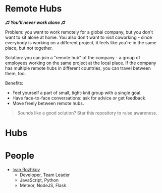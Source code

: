 # Remote Hubs

***♫ You'll never work alone ♫***

Problem: you want to work remotely for a global company, but you don't want to sit alone at home. You also don't want to visit coworking - since everybody is working on a different project, it feels like you're in the same place, but not together.

Solution: you can join a "remote hub" of the company - a group of employees working on the same project at the local place. If the company has multiple remote hubs in different countries, you can travel between them, too.

Benefits:

* Feel yourself a part of small, tight-knit group with a single goal.
* Have face-to-face conversations: ask for advice or get feedback.
* Move freely between remote hubs.

> Sounds like a good solution? Star this repository to raise awareness.

# Hubs

# People

* [Ivan Rozhkov](https://github.com/ivan133)
  * Developer, Team Leader
  * JavaScript, Python
  * Meteor, NodeJS, Flask
